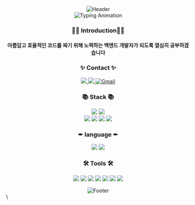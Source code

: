 <div align="center">
  <img src="https://capsule-render.vercel.app/api?type=waving&color=gradient&height=120&animation=fadeIn&section=header" alt="Header">
  
  <div align="center">
    <img src="https://readme-typing-svg.demolab.com/?font=Fira+Code&size=30&pause=1000&color=2f42cd&center=true&width=435&lines=Back-End+developer;Product+Manager" alt="Typing Animation">
  </div>
  
  <div align="center">
    <h3>👋🏻 Introduction👋🏻</h3>
    <h4>아름답고 효율적인 코드를 짜기 위해 노력하는 백엔드 개발자가 되도록 열심히 공부하겠습니다</h4>
    <h3>✨ Contact ✨</h3>
      <a href="https://www.instagram.com/dok_.0/" target="_blank">
      <img src="https://img.shields.io/badge/Instagram-E4405F?style=flat-square&logo=Instagram&logoColor=white" />
    </a>
      <a href="https://dokyung-devloper.tistory.com/" target="_blank">
      <img src="https://img.shields.io/badge/Tistory-EA4335?style=flat-square&logo=Tistory&logoColor=white" />
      </a>
      <a href="mailto:dokyungkim2926@gmail.com">
      <img alt="Gmail" src="https://img.shields.io/badge/Gmail-EA4335.svg?&style=flate&logo=Gmail&logoColor=white" />
    </a>
  </div>

  <div align="center">
    <h3>📚 Stack 📚</h3>
    <img src="https://img.shields.io/badge/Spring Boot-6DB33F?style=flat-square&logo=Spring&logoColor=white" />
    <img src="https://img.shields.io/badge/Spring Security-6DB33F?style=flat-square&logo=SpringSecurity&logoColor=white" /><br>
    <img src="https://img.shields.io/badge/MySQL-4479A1?style=flat-square&logo=MySQL&logoColor=white" />
    <img src="https://img.shields.io/badge/Docker-2496ED?style=flat-square&logo=Docker&logoColor=white" />
    <img src="https://img.shields.io/badge/Amazon AWS-232F3E?style=flat-square&logo=Amazon-AWS&logoColor=white" />
    <img src="https://img.shields.io/badge/AmazonS3-ff7f00?style=flat-square&logo=AmazonS3&logoColor=white" />
    <br>
    <h3>✒ language ✒</h3>
    <img src="https://img.shields.io/badge/Java-007396?style=flat-square&logo=Java&logoColor=white"/>
    <img src="https://img.shields.io/badge/C-A8B9CC?style=flat-square&logo=C&logoColor=white"/>
  </div>

  <div align="center">
    <h3>🛠️ Tools 🛠️</h3>
    <p>
      <img src="https://img.shields.io/badge/Swagger-85EA2D?style=flat-square&logo=Swagger&logoColor=white" />
      <img src="https://img.shields.io/badge/IntelliJ IDEA-000000?style=flat-square&logo=IntelliJ-IDEA&logoColor=white" />
      <img src="https://img.shields.io/badge/Visual Studio Code-007ACC?style=flat-square&logo=Visual-Studio-Code&logoColor=white" />
      <img src="https://img.shields.io/badge/Notion-000000?style=flat-square&logo=Notion&logoColor=white" />
      <img src="https://img.shields.io/badge/Slack-FFFFFF?style=flat-square&logo=Slack&logoColor=bc8ac2" />
      <img src="https://img.shields.io/badge/Postman-FF6C37?style=flat-square&logo=Postman&logoColor=white" />
      <img src="https://img.shields.io/badge/GitKraken-179287?style=flat-square&logo=GitKraken&logoColor=white" />
    </p>
  </div>

  <img src="https://capsule-render.vercel.app/api?type=waving&color=gradient&height=120&animation=fadeIn&section=footer" alt="Footer">
</div>\
